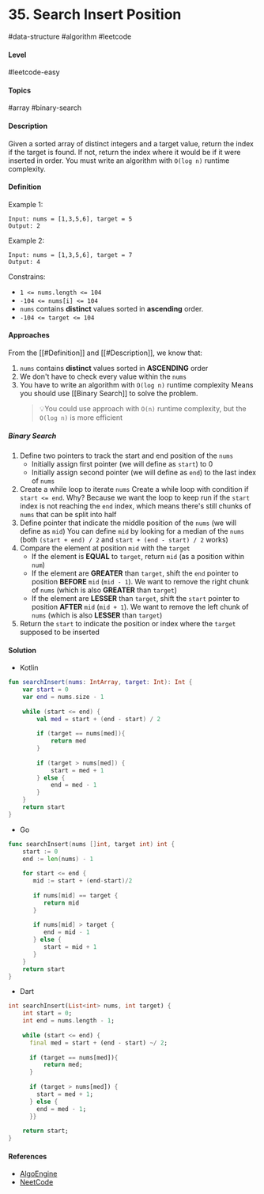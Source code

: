 # 35. Search Insert Position
#data-structure #algorithm #leetcode 
#### Level
#leetcode-easy 
#### Topics
#array #binary-search
#### Description
Given a sorted array of distinct integers and a target value, return the index if the target is found. If not, return the index where it would be if it were inserted in order.
You must write an algorithm with `O(log n)` runtime complexity.
#### Definition
Example 1:
```
Input: nums = [1,3,5,6], target = 5
Output: 2
```
Example 2:
```
Input: nums = [1,3,5,6], target = 7
Output: 4
```
Constrains:
- `1 <= nums.length <= 104`
- `-104 <= nums[i] <= 104`
- `nums` contains **distinct** values sorted in **ascending** order.
- `-104 <= target <= 104`
#### Approaches
From the [[#Definition]] and [[#Description]], we know that:
1. `nums` contains **distinct** values sorted in **ASCENDING** order
2. We don't have to check every value within the `nums`
3. You have to write an algorithm with `O(log n)` runtime complexity
	Means you should use [[Binary Search]] to solve the problem.
	> 💡You could use approach with `O(n)` runtime complexity, but the `O(log n)` is more efficient
##### Binary Search
1. Define two pointers to track the start and end position of the `nums`
	- Initially assign first pointer (we will define as `start`) to 0
	- Initially assign second pointer (we will define as `end`) to the last index of `nums`
2. Create a while loop to iterate `nums`
	Create a while loop with condition if `start <= end`. Why? Because we want the loop to keep run if the `start` index is not reaching the `end` index, which means there's still chunks of `nums` that can be split into half
3. Define pointer that indicate the middle position of the `nums` (we will define as `mid`)
	You can define `mid` by looking for a median of the `nums` (both `(start + end) / 2` and `start + (end - start) / 2` works)
4. Compare the element at position `mid` with the `target`
	- If the element is **EQUAL** to `target`, return `mid` (as a position within `num`)
	- If the element are **GREATER** than `target`, shift the `end` pointer to position **BEFORE** `mid` (`mid - 1`). We want to remove the right chunk of `nums` (which is also **GREATER** than `target`)
	- If the element are **LESSER** than `target`, shift the `start` pointer to position **AFTER** `mid` (`mid + 1`). We want to remove the left chunk of `nums` (which is also **LESSER** than `target`)
5. Return the `start` to indicate the position or index where the `target` supposed to be inserted
#### Solution
- Kotlin
```kotlin
fun searchInsert(nums: IntArray, target: Int): Int {  
    var start = 0  
    var end = nums.size - 1  
  
    while (start <= end) {  
        val med = start + (end - start) / 2  
        
		if (target == nums[med]){
			return med
		}
  
        if (target > nums[med]) {  
            start = med + 1  
        } else {  
            end = med - 1  
        }  
    }  
    return start  
}
```
- Go
```go
func searchInsert(nums []int, target int) int {  
	start := 0
    end := len(nums) - 1  
  
    for start <= end {  
       mid := start + (end-start)/2  
  
       if nums[mid] == target {  
          return mid  
       }  
  
       if nums[mid] > target {  
          end = mid - 1  
       } else {  
          start = mid + 1  
       }  
    }  
    return start  
}
```
- Dart
```dart
int searchInsert(List<int> nums, int target) {
	int start = 0;  
	int end = nums.length - 1;  
  
	while (start <= end) {  
	  final med = start + (end - start) ~/ 2;
	  
	  if (target == nums[med]){
		  return med;
	  }
  
	  if (target > nums[med]) {  
	    start = med + 1;  
	  } else {  
	    end = med - 1;  
	  }}  
  
	return start;
}
```
#### References
- [AlgoEngine](https://www.youtube.com/watch?v=v4J_AWp-6EQ)
- [NeetCode](https://www.youtube.com/watch?v=K-RYzDZkzCI)